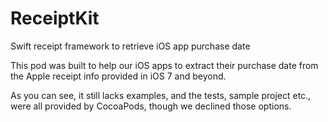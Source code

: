 # ReceiptKit
Swift receipt framework to retrieve iOS app purchase date

This pod was built to help our iOS apps to extract their purchase date from the Apple receipt info provided in iOS 7 and beyond.

As you can see, it still lacks examples, and the tests, sample project etc., were all provided by CocoaPods, though we declined those options.



